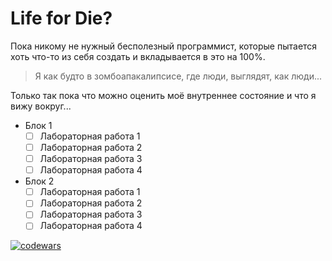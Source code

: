 # Life for Die?

Пока никому не нужный бесполезный программист, которые пытается хоть что-то из себя создать и вкладывается в это на 100%.

> Я как будто в зомбоапакалипсисе, где люди, выглядят, как люди...

Только так пока что можно оценить моё внутреннее состояние и что я вижу вокруг...
 - Блок 1
   - [ ] Лабораторная работа 1
   - [ ] Лабораторная работа 2
   - [ ] Лабораторная работа 3
   - [ ] Лабораторная работа 4
 - Блок 2
   - [ ] Лабораторная работа 1
   - [ ] Лабораторная работа 2
   - [ ] Лабораторная работа 3
   - [ ] Лабораторная работа 4
  
[![codewars](https://www.codewars.com/users/kostya%20bet/badges/micro)](https://codewars.com/users/kostya%20bet)
